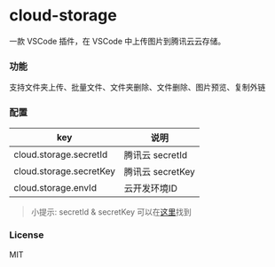 # cloud-storage
一款 VSCode 插件，在 VSCode 中上传图片到腾讯云云存储。

### 功能
支持文件夹上传、批量文件、文件夹删除、文件删除、图片预览、复制外链
### 配置
| key |说明 |
| ----------- | ----------- |
| cloud.storage.secretId |腾讯云 secretId |
| cloud.storage.secretKey |腾讯云 secretKey |
| cloud.storage.envId |云开发环境ID |
> 小提示: secretId & secretKey 可以在[这里](https://cloud.tencent.com/document/product/598/13674)找到
### License
MIT

